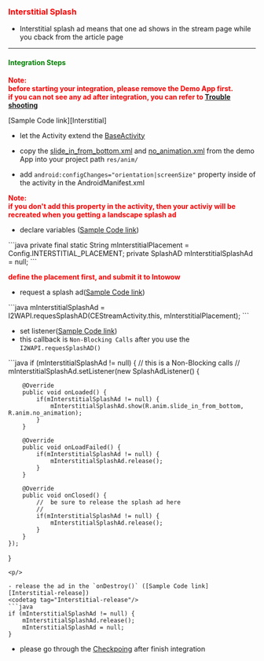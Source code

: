 ﻿<h3 id='interstitialsplash' style='color:red'>Interstitial Splash</h3>

- Interstitial splash ad means that one ad shows in the stream page while you cback from the article page

---------------------------------------

<h4 id='interstitialsplash-1' style='color:green'>Integration Steps</h4>

<span style='font-weight: bold;color:red'>
Note:
</span>
<br/>
<span style='font-weight: bold;color:red'>
before starting your integration, please remove the Demo App first.
</span>
<br/>
<span style='font-weight: bold;color:red'>
if you can not see any ad after integration, you can refer to <a target="_blank" href="../faq">Trouble shooting</a>
</span>
<br/>

<p/>
[Sample Code link][Interstitial]
<p/>

- let the Activity extend the [BaseActivity](./activity_setting)<p/>
<p/>

- copy the [slide_in_from_bottom.xml][slide_in_from_bottom] and [no_animation.xml][no_animation] from the demo App into your project path `res/anim/`

<p/>

- add `android:configChanges="orientation|screenSize"` property inside of the activity in the AndroidManifest.xml

<p/>

<span style='font-weight: bold;color:red'>Note:</span>
<br/>
<span style='font-weight: bold;color:red'>
if you don't add this property in the activity, then your activiy will be recreated when you getting a landscape splash ad
</span>

- declare variables ([Sample Code link][Interstitial-init])
<codetag tag="Interstitial-init"/>
```java
private final static String mInterstitialPlacement = Config.INTERSTITIAL_PLACEMENT;
private SplashAD mInterstitialSplashAd = null;
```
<p/>

<span style='font-weight: bold;color:red'>define the placement first, and submit it to Intowow<span/>

- request a splash ad([Sample Code link][Interstitial-request])
<codetag tag="Interstitial-request"/>
```java
mInterstitialSplashAd = I2WAPI.requesSplashAD(CEStreamActivity.this, mInterstitialPlacement);
```
<p/>

- set listener([Sample Code link][Interstitial-setListener])
- this callback is `Non-Blocking Calls` after you use the `I2WAPI.requesSplashAD()`

<codetag tag="Interstitial-setListener"/>
```java
if (mInterstitialSplashAd != null) {
	//	this is a Non-Blocking calls
	//
	mInterstitialSplashAd.setListener(new SplashAdListener() {

		@Override
		public void onLoaded() {
			if(mInterstitialSplashAd != null) {
				mInterstitialSplashAd.show(R.anim.slide_in_from_bottom, R.anim.no_animation);
			}
		}

		@Override
		public void onLoadFailed() {
			if(mInterstitialSplashAd != null) {
				mInterstitialSplashAd.release();
			}
		}

		@Override
		public void onClosed() {
			//	be sure to release the splash ad here
			//
			if(mInterstitialSplashAd != null) {
				mInterstitialSplashAd.release();
			}
		}
	});
}
```
<p/>

- release the ad in the `onDestroy()` ([Sample Code link][Interstitial-release])
<codetag tag="Interstitial-release"/>
```java
if (mInterstitialSplashAd != null) {
	mInterstitialSplashAd.release();
	mInterstitialSplashAd = null;
}
```
<p/>

- please go through the <a target="_blank" href="../checkpoint">Checkpoing</a> after finish integration

[Interstitial-release]:https://github.com/ddad-daniel/CrystalExpressSDK-CN-Demo/tree/master/src/com/intowow/crystalexpress/cedemo/CEStreamActivity.java#L367 "CEStreamActivity.java" 
[OpenSplash-request]:https://github.com/ddad-daniel/CrystalExpressSDK-CN-Demo/tree/master/src/com/intowow/crystalexpress/cedemo/CEOpenSplashActivity.java#L56 "CEOpenSplashActivity.java" 
[Interstitial]:https://github.com/ddad-daniel/CrystalExpressSDK-CN-Demo/tree/master/src/com/intowow/crystalexpress/cedemo/CEStreamActivity.java#L337 "CEStreamActivity.java" 
[Interstitial-init]:https://github.com/ddad-daniel/CrystalExpressSDK-CN-Demo/tree/master/src/com/intowow/crystalexpress/cedemo/CEStreamActivity.java#L84 "CEStreamActivity.java" 
[Interstitial-request]:https://github.com/ddad-daniel/CrystalExpressSDK-CN-Demo/tree/master/src/com/intowow/crystalexpress/cedemo/CEStreamActivity.java#L151 "CEStreamActivity.java" 
[Interstitial-setListener]:https://github.com/ddad-daniel/CrystalExpressSDK-CN-Demo/tree/master/src/com/intowow/crystalexpress/cedemo/CEStreamActivity.java#L155 "CEStreamActivity.java" 
[slide_in_from_bottom]:https://github.com/ddad-daniel/CrystalExpressSDK-CN-Demo/blob/master/res/anim/slide_in_from_bottom.xml
[no_animation]:https://github.com/ddad-daniel/CrystalExpressSDK-CN-Demo/blob/master/res/anim/no_animation.xml
